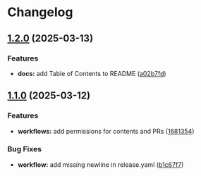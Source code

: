 # Changelog

## [1.2.0](https://github.com/vandetho/symflow/compare/v1.1.0...v1.2.0) (2025-03-13)


### Features

* **docs:** add Table of Contents to README ([a02b7fd](https://github.com/vandetho/symflow/commit/a02b7fd8420c5f2cd75fb2d5049509d9da34500c))

## [1.1.0](https://github.com/vandetho/symflow/compare/1.0.7...v1.1.0) (2025-03-12)


### Features

* **workflows:** add permissions for contents and PRs ([1681354](https://github.com/vandetho/symflow/commit/1681354935b5bae421a0b87357863529f5e8a7ca))


### Bug Fixes

* **workflow:** add missing newline in release.yaml ([b1c67f7](https://github.com/vandetho/symflow/commit/b1c67f756e4f582002944801eb85de8f1cd7eac2))

